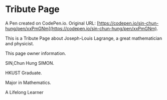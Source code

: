 # Tribute Page

A Pen created on CodePen.io. Original URL: [https://codepen.io/sin-chun-hung/pen/xxPmGNm](https://codepen.io/sin-chun-hung/pen/xxPmGNm).

This is a Tribute Page about Joseph-Louis Lagrange, a great mathematician and physicist.

This page owner information.

SIN,Chun Hung SIMON. 

HKUST Graduate. 

Major in Mathematics.

A Lifelong Learner
